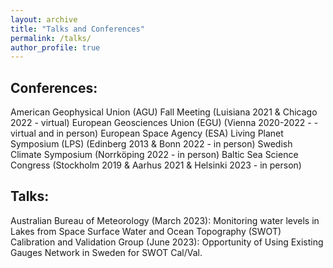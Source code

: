 ```yaml
---
layout: archive
title: "Talks and Conferences"
permalink: /talks/
author_profile: true
---
```


## Conferences:
American Geophysical Union (AGU) Fall Meeting (Luisiana 2021 & Chicago 2022 - virtual)
European Geosciences Union (EGU) (Vienna 2020-2022 -  - virtual and in person)
European Space Agency (ESA) Living Planet Symposium (LPS) (Edinberg 2013 & Bonn 2022 - in person)
Swedish Climate Symposium (Norrköping 2022 - in person)
Baltic Sea Science Congress (Stockholm 2019 & Aarhus 2021 & Helsinki 2023 - in person)

## Talks:
Australian Bureau of Meteorology (March 2023):  Monitoring water levels in Lakes from Space
Surface Water and Ocean Topography (SWOT) Calibration and Validation Group (June 2023): Opportunity of Using Existing
Gauges Network in Sweden for SWOT Cal/Val.
